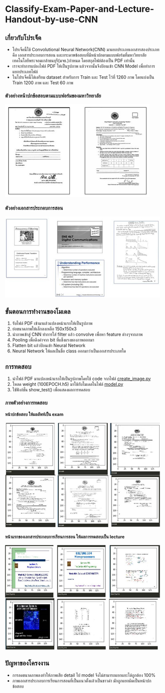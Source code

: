 # Classify-Exam-Paper-and-Lecture-Handout-by-use-CNN

## เกี่ยวกับโปรเจ็ค

- โปรเจ็คนี้ใช้ Convolutional Neural Network(CNN) มาแยกประเภทเอกสารสองประเภทคือ เอกสารประกอบการสอน และกระดาษข้อสอบที่มีหน้าปกตามแบบฟอร์มที่มหาวิทยาลัยเทคโนโลยีพระจอมเกล้าธนบุรี(มจธ.)กำหนด  โดยสกุลไฟล์ต้องเป็น PDF เท่านั้น
- เราจะทำการแปลงไฟล์ PDF ให้เป็นรูปภาพ แล้วจากนั้นจึงป้อนเข้า CNN Model เพื่อทำการแยกประเภทไฟล์
- ในโปรเจ็คนี้ได้เตรียม dataset สำหรับการ Train และ Test ไว้ที่ 1260 ภาพ โดยแบ่งเป็น Train 1200 ภาพ และ Test 60 ภาพ


### ตัวอย่างหน้าปกข้อสอบตามแบบฟอร์มของมหาวิทยาลัย

![](Readme_image/example_exam.jpg)


### ตัวอย่างเอกสารประกอบการสอน

![](Readme_image/example_lecture.jpg)



## ขั้นตอนการทำงานของโมเดล

1. รับไฟล์ PDF เข้ามาแล้วแปลงหน้าแรกให้เป็นรูปภาพ
2. ย่อขนาดภาพให้เล็กลงเหลือ 150x150x3
3. นำภาพเข้าสู่ CNN ทำการใส่ filter แล้ว convolve เพื่อหา feature ต่างๆจากภาพ
4. Pooling เพื่อดึงค่าจาก bit ที่แข็งแรงของภาพออกมา
5. Flatten bit แล้วป้อนเข้า Neural Network
6. Neural Network ให้ผลเป็นชื่อ class ออกมาว่าเป็นเอกสารประเภทใด



## การทดสอบ

1. นำไฟล์ PDF มาแปลงหน้าแรกให้เป็นรูปภาพโดยใช้ code จากไฟล์ [create_image.py](create_image.py)
2. โหลด weight (100EPOCH.h5) มาใช้กับโมเดลในไฟล์ [model.py](model.py)
3. ใช้ฟังก์ชั่น show_test() เพื่อแสดงผลการทดสอบ


### ภาพตัวอย่างการทดสอบ
#### หน้าปกข้อสอบ ให้ผลลัพท์เป็น exam

![](Readme_image/test_exam.jpg)


#### หน้าแรกของเอกสารประกอบการเรียนการสอน ให้ผลการทดสอบเป็น lecture


![](Readme_image/test_lecture.jpg)



## ปัญหาของโครงงาน

- การลดขนาดภาพลงทำให้ภาพเสีย detail ไป model จึงไม่สามารถแยกแยะได้ถูกต้อง 100%
- ภาพเอกสารประกอบการเรียนการสอนที่เป็นแนวตั้งแล้วเป็นขาวดำ มักถูกแยกผิดเป็นหน้าปกข้อสอบ
